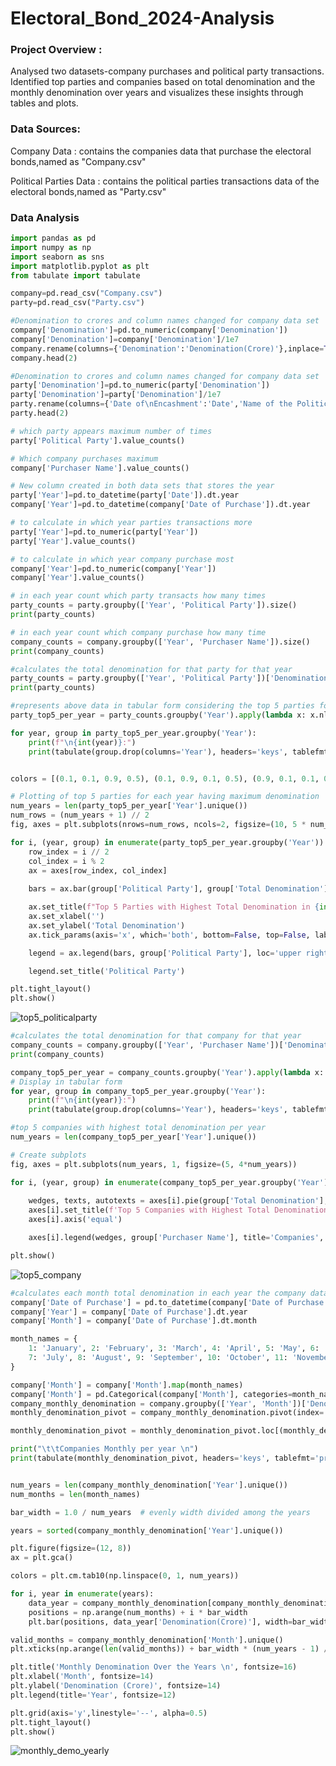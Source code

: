 # Electoral_Bond_2024-Analysis

### Project Overview :
Analysed two datasets-company purchases and  political party transactions. 
Identified top parties and companies based on total denomination and the monthly denomination over years and visualizes these insights through tables and plots.

### Data Sources:
Company Data : contains the companies data that purchase the electoral bonds,named as "Company.csv"

Political Parties Data : contains the political parties transactions data of the electoral bonds,named as "Party.csv"

### Data Analysis

```python
import pandas as pd
import numpy as np
import seaborn as sns
import matplotlib.pyplot as plt
from tabulate import tabulate
```

```python
company=pd.read_csv("Company.csv")
party=pd.read_csv("Party.csv")
```
```python
#Denomination to crores and column names changed for company data set
company['Denomination']=pd.to_numeric(company['Denomination'])
company['Denomination']=company['Denomination']/1e7
company.rename(columns={'Denomination':'Denomination(Crore)'},inplace=True)
company.head(2)
```
```python
#Denomination to crores and column names changed for company data set
party['Denomination']=pd.to_numeric(party['Denomination'])
party['Denomination']=party['Denomination']/1e7
party.rename(columns={'Date of\nEncashment':'Date','Name of the Political Party':'Political Party','Denomination':'Denomination(Crore)'},inplace=True)
party.head(2)
```
```python
# which party appears maximum number of times 
party['Political Party'].value_counts()
```
```python
# Which company purchases maximum
company['Purchaser Name'].value_counts()
```

```python
# New column created in both data sets that stores the year 
party['Year']=pd.to_datetime(party['Date']).dt.year
company['Year']=pd.to_datetime(company['Date of Purchase']).dt.year
```
```python
# to calculate in which year parties transactions more
party['Year']=pd.to_numeric(party['Year'])
party['Year'].value_counts()
```
```python
# to calculate in which year company purchase most
company['Year']=pd.to_numeric(company['Year'])
company['Year'].value_counts()
```

```python
# in each year count which party transacts how many times
party_counts = party.groupby(['Year', 'Political Party']).size()
print(party_counts)
```
```python
# in each year count which company purchase how many time
company_counts = company.groupby(['Year', 'Purchaser Name']).size()
print(company_counts)
```
```python
#calculates the total denomination for that party for that year
party_counts = party.groupby(['Year', 'Political Party'])['Denomination(Crore)'].sum().reset_index(name='Total Denomination')
print(party_counts)
```
```python
#represents above data in tabular form considering the top 5 parties for each year having maximum denomination .
party_top5_per_year = party_counts.groupby('Year').apply(lambda x: x.nlargest(5, 'Total Denomination')).reset_index(drop=True)

for year, group in party_top5_per_year.groupby('Year'):
    print(f"\n{int(year)}:")
    print(tabulate(group.drop(columns='Year'), headers='keys', tablefmt='grid', showindex=False))
```
```python

colors = [(0.1, 0.1, 0.9, 0.5), (0.1, 0.9, 0.1, 0.5), (0.9, 0.1, 0.1, 0.5), (0.1, 0.9, 0.9, 0.5), (0.9, 0.1, 0.9, 0.5)]

# Plotting of top 5 parties for each year having maximum denomination 
num_years = len(party_top5_per_year['Year'].unique())
num_rows = (num_years + 1) // 2  
fig, axes = plt.subplots(nrows=num_rows, ncols=2, figsize=(10, 5 * num_rows))

for i, (year, group) in enumerate(party_top5_per_year.groupby('Year')):
    row_index = i // 2
    col_index = i % 2
    ax = axes[row_index, col_index]
    
    bars = ax.bar(group['Political Party'], group['Total Denomination'], color=colors[:len(group)])

    ax.set_title(f"Top 5 Parties with Highest Total Denomination in {int(year)}")
    ax.set_xlabel('')  
    ax.set_ylabel('Total Denomination')
    ax.tick_params(axis='x', which='both', bottom=False, top=False, labelbottom=False) 

    legend = ax.legend(bars, group['Political Party'], loc='upper right', fontsize='xx-small') 

    legend.set_title('Political Party') 

plt.tight_layout()
plt.show()
```


![top5_politicalparty](https://github.com/bubblepreetkaur06/Electoral_Bond_2024-Analysis/assets/164672202/5f2f091f-803e-4250-88fb-c1375fdf2b3d)



```python
#calculates the total denomination for that company for that year
company_counts = company.groupby(['Year', 'Purchaser Name'])['Denomination(Crore)'].sum().reset_index(name='Total Denomination')
print(company_counts)
```



```python
company_top5_per_year = company_counts.groupby('Year').apply(lambda x: x.nlargest(5, 'Total Denomination')).reset_index(drop=True)
# Display in tabular form
for year, group in company_top5_per_year.groupby('Year'):
    print(f"\n{int(year)}:")
    print(tabulate(group.drop(columns='Year'), headers='keys', tablefmt='grid', showindex=False))
```




```python
#top 5 companies with highest total denomination per year
num_years = len(company_top5_per_year['Year'].unique())

# Create subplots
fig, axes = plt.subplots(num_years, 1, figsize=(5, 4*num_years))

for i, (year, group) in enumerate(company_top5_per_year.groupby('Year')):
    
    wedges, texts, autotexts = axes[i].pie(group['Total Denomination'], autopct='%1.1f%%', startangle=140)
    axes[i].set_title(f'Top 5 Companies with Highest Total Denomination for Year {int(year)}')
    axes[i].axis('equal')  

    axes[i].legend(wedges, group['Purchaser Name'], title='Companies', loc='center left', bbox_to_anchor=(1,0.5))

plt.show()
```

![top5_company](https://github.com/bubblepreetkaur06/Electoral_Bond_2024-Analysis/assets/164672202/40382218-5257-4e88-a082-8fd2bf757991)



```python
#calculates each month total denomination in each year the company data set
company['Date of Purchase'] = pd.to_datetime(company['Date of Purchase'])
company['Year'] = company['Date of Purchase'].dt.year
company['Month'] = company['Date of Purchase'].dt.month

month_names = {
    1: 'January', 2: 'February', 3: 'March', 4: 'April', 5: 'May', 6: 'June',
    7: 'July', 8: 'August', 9: 'September', 10: 'October', 11: 'November', 12: 'December'
}

company['Month'] = company['Month'].map(month_names)
company['Month'] = pd.Categorical(company['Month'], categories=month_names.values(), ordered=True)
company_monthly_denomination = company.groupby(['Year', 'Month'])['Denomination(Crore)'].sum().reset_index()
monthly_denomination_pivot = company_monthly_denomination.pivot(index='Month', columns='Year', values='Denomination(Crore)').fillna(0)

monthly_denomination_pivot = monthly_denomination_pivot.loc[(monthly_denomination_pivot != 0).any(axis=1)]

print("\t\tCompanies Monthly per year \n")
print(tabulate(monthly_denomination_pivot, headers='keys', tablefmt='pretty'))
```





```python

num_years = len(company_monthly_denomination['Year'].unique())
num_months = len(month_names)

bar_width = 1.0 / num_years  # evenly width divided among the years

years = sorted(company_monthly_denomination['Year'].unique())

plt.figure(figsize=(12, 8))
ax = plt.gca()

colors = plt.cm.tab10(np.linspace(0, 1, num_years))

for i, year in enumerate(years):
    data_year = company_monthly_denomination[company_monthly_denomination['Year'] == year]
    positions = np.arange(num_months) + i * bar_width  
    plt.bar(positions, data_year['Denomination(Crore)'], width=bar_width, label=str(year), color=colors[i])

valid_months = company_monthly_denomination['Month'].unique()
plt.xticks(np.arange(len(valid_months)) + bar_width * (num_years - 1) / 2, valid_months, rotation=90)

plt.title('Monthly Denomination Over the Years \n', fontsize=16)
plt.xlabel('Month', fontsize=14)
plt.ylabel('Denomination (Crore)', fontsize=14)
plt.legend(title='Year', fontsize=12)

plt.grid(axis='y',linestyle='--', alpha=0.5)
plt.tight_layout()
plt.show()
```

![monthly_demo_yearly](https://github.com/bubblepreetkaur06/Electoral_Bond_2024-Analysis/assets/164672202/cd9105a9-8d88-429e-8568-54237be513d9)


